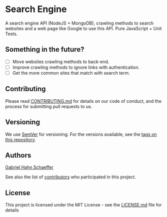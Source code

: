 # Search Engine
A search engine API (NodeJS + MongoDB), crawling methods to search websites and a web page like Google to use this API. Pure JavaScript + Unit Tests.

## Something in the future?

- [ ] Move websites crawling methods to back-end.
- [ ] Improve crawling methods to ignore links with authentication.
- [ ] Get the more common sites that match with search term.

## Contributing

Please read [CONTRIBUTING.md](https://gist.github.com/PurpleBooth/b24679402957c63ec426) for details on our code of conduct, and the process for submitting pull requests to us.

## Versioning

We use [SemVer](http://semver.org/) for versioning. For the versions available, see the [tags on this repository](https://github.com/search-engine/tags).

## Authors

[Gabriel Hahn Schaeffer](https://github.com/gabriel-hahn/)

See also the list of [contributors](https://github.com/gabriel-hahn/search-engine/contributors) who participated in this project.

## License

This project is licensed under the MIT License - see the [LICENSE.md](LICENSE.md) file for details

